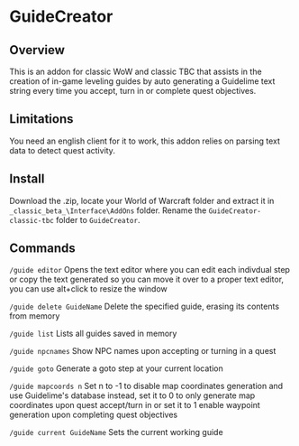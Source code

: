 # GuideCreator

## Overview

This is an addon for classic WoW and classic TBC that assists in the creation of in-game leveling guides by auto generating a Guidelime text string every time you accept, turn in or complete quest objectives.

## Limitations

You need an english client for it to work, this addon relies on parsing text data to detect quest activity.

## Install

Download the .zip, locate your World of Warcraft folder and extract it in `_classic_beta_\Interface\AddOns` folder. Rename the `GuideCreator-classic-tbc` folder to `GuideCreator`.

## Commands

`/guide editor` Opens the text editor where you can edit each indivdual step or copy the text generated so you can move it over to a proper text editor, you can use alt+click to resize the window

`/guide delete GuideName` Delete the specified guide, erasing its contents from memory

`/guide list` Lists all guides saved in memory

`/guide npcnames` Show NPC names upon accepting or turning in a quest

`/guide goto` Generate a goto step at your current location

`/guide mapcoords n` Set n to -1 to disable map coordinates generation and use Guidelime's database instead, set it to 0 to only generate map coordinates upon quest accept/turn in or set it to 1 enable waypoint generation upon completing quest objectives

`/guide current GuideName` Sets the current working guide

